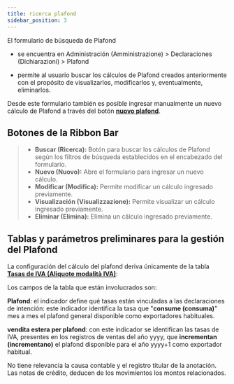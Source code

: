```yaml
---
title: ricerca plafond
sidebar_position: 3
---
```


El formulario de búsqueda de Plafond 

- se encuentra en Administración (Amministrazione) > Declaraciones (Dichiarazioni) > Plafond

- permite al usuario buscar los cálculos de Plafond creados anteriormente con el propósito de visualizarlos, modificarlos y, eventualmente, eliminarlos.

Desde este formulario también es posible ingresar manualmente un nuevo cálculo de Plafond a través del botón [**nuovo plafond**](/docs/finance-area/declarations/declarations/plafond/plafond-management).

## Botones de la Ribbon Bar

> - **Buscar (Ricerca):** Botón para buscar los cálculos de Plafond según los filtros de búsqueda establecidos en el encabezado del formulario.  
> - **Nuevo (Nuovo):** Abre el formulario para ingresar un nuevo cálculo.  
> - **Modificar (Modifica):** Permite modificar un cálculo ingresado previamente.  
> - **Visualización (Visualizzazione):** Permite visualizar un cálculo ingresado previamente.  
> - **Eliminar (Elimina):** Elimina un cálculo ingresado previamente.  

## Tablas y parámetros preliminares para la gestión del Plafond

La configuración del cálculo del plafond deriva únicamente de la tabla [**Tasas de IVA (Aliquote modalità IVA)**](/docs/configurations/tables/finance/vat-rates):  

Los campos de la tabla que están involucrados son:

**Plafond**: el indicador define qué tasas están vinculadas a las declaraciones de intención: este indicador identifica la tasa que "**consume (consuma)**" mes a mes el plafond general disponible como exportadores habituales.  

**vendita estera per plafond**: con este indicador se identifican las tasas de IVA, presentes en los registros de ventas del año yyyy, que **incrementan (incrementano)** el plafond disponible para el año yyyy+1 como exportador habitual.  

No tiene relevancia la causa contable y el registro titular de la anotación. Las notas de crédito, deducen de los movimientos los montos relacionados.
